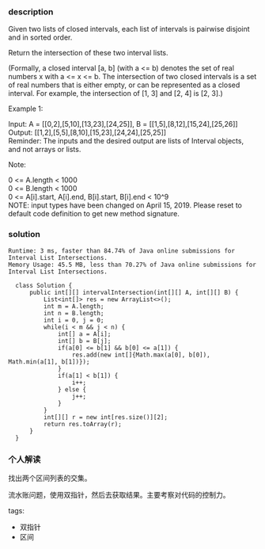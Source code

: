 ### description    
  Given two lists of closed intervals, each list of intervals is pairwise disjoint and in sorted order.  
    
  Return the intersection of these two interval lists.  
    
  (Formally, a closed interval [a, b] (with a <= b) denotes the set of real numbers x with a <= x <= b.  The intersection of two closed intervals is a set of real numbers that is either empty, or can be represented as a closed interval.  For example, the intersection of [1, 3] and [2, 4] is [2, 3].)  
    
     
    
  Example 1:  
    
    
    
  Input: A = [[0,2],[5,10],[13,23],[24,25]], B = [[1,5],[8,12],[15,24],[25,26]]  
  Output: [[1,2],[5,5],[8,10],[15,23],[24,24],[25,25]]  
  Reminder: The inputs and the desired output are lists of Interval objects, and not arrays or lists.  
     
    
  Note:  
    
  0 <= A.length < 1000  
  0 <= B.length < 1000  
  0 <= A[i].start, A[i].end, B[i].start, B[i].end < 10^9  
  NOTE: input types have been changed on April 15, 2019. Please reset to default code definition to get new method signature.  
### solution    
```    
Runtime: 3 ms, faster than 84.74% of Java online submissions for Interval List Intersections.  
Memory Usage: 45.5 MB, less than 70.27% of Java online submissions for Interval List Intersections.  
  
  class Solution {  
      public int[][] intervalIntersection(int[][] A, int[][] B) {  
          List<int[]> res = new ArrayList<>();  
          int m = A.length;  
          int n = B.length;  
          int i = 0, j = 0;  
          while(i < m && j < n) {  
              int[] a = A[i];  
              int[] b = B[j];  
              if(a[0] <= b[1] && b[0] <= a[1]) {  
                  res.add(new int[]{Math.max(a[0], b[0]), Math.min(a[1], b[1])});  
              }  
              if(a[1] < b[1]) {  
                  i++;  
              } else {  
                  j++;  
              }  
          }  
          int[][] r = new int[res.size()][2];  
          return res.toArray(r);  
      }  
  }  
```    
    
### 个人解读    
  找出两个区间列表的交集。  
    
  流水账问题，使用双指针，然后去获取结果。主要考察对代码的控制力。  
    
tags:    
  -  双指针  
  -  区间  
